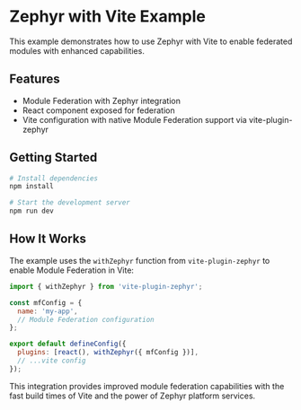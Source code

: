 # Zephyr with Vite Example

This example demonstrates how to use Zephyr with Vite to enable federated modules with enhanced capabilities.

## Features

- Module Federation with Zephyr integration
- React component exposed for federation
- Vite configuration with native Module Federation support via vite-plugin-zephyr

## Getting Started

```bash
# Install dependencies
npm install

# Start the development server
npm run dev
```

## How It Works

The example uses the `withZephyr` function from `vite-plugin-zephyr` to enable Module Federation in Vite:

```js
import { withZephyr } from 'vite-plugin-zephyr';

const mfConfig = {
  name: 'my-app',
  // Module Federation configuration
};

export default defineConfig({
  plugins: [react(), withZephyr({ mfConfig })],
  // ...vite config
});
```

This integration provides improved module federation capabilities with the fast build times of Vite and the power of Zephyr platform services.